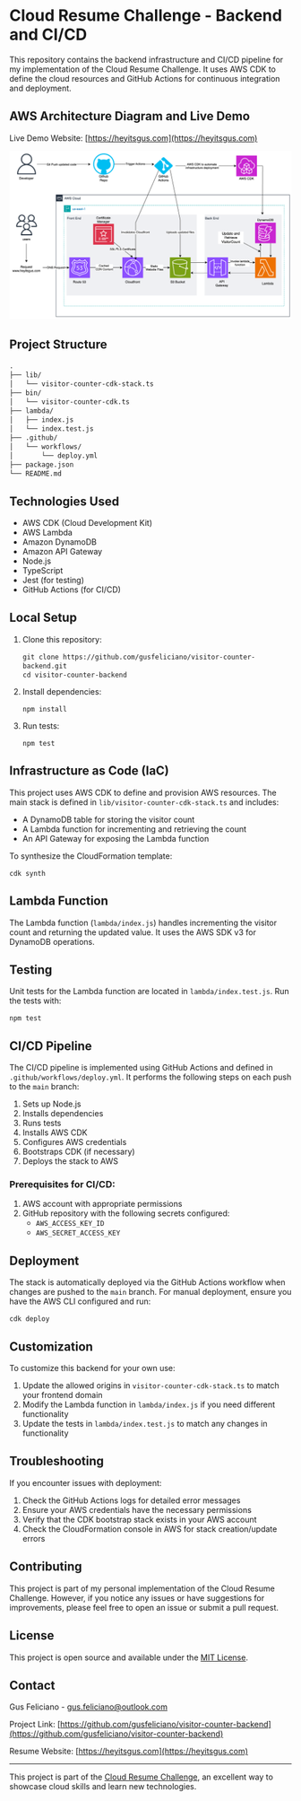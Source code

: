 # Cloud Resume Challenge - Backend and CI/CD

This repository contains the backend infrastructure and CI/CD pipeline for my implementation of the Cloud Resume Challenge. It uses AWS CDK to define the cloud resources and GitHub Actions for continuous integration and deployment.

## AWS Architecture Diagram and Live Demo

Live Demo Website: [https://heyitsgus.com](https://heyitsgus.com)

![AWS Diagram](assets/images/aws-cloud-resume-diagram.png)

## Project Structure

```
.
├── lib/
│   └── visitor-counter-cdk-stack.ts
├── bin/
│   └── visitor-counter-cdk.ts
├── lambda/
│   ├── index.js
│   └── index.test.js
├── .github/
│   └── workflows/
│       └── deploy.yml
├── package.json
└── README.md
```

## Technologies Used

- AWS CDK (Cloud Development Kit)
- AWS Lambda
- Amazon DynamoDB
- Amazon API Gateway
- Node.js
- TypeScript
- Jest (for testing)
- GitHub Actions (for CI/CD)

## Local Setup

1. Clone this repository:
   ```
   git clone https://github.com/gusfeliciano/visitor-counter-backend.git
   cd visitor-counter-backend
   ```

2. Install dependencies:
   ```
   npm install
   ```

3. Run tests:
   ```
   npm test
   ```

## Infrastructure as Code (IaC)

This project uses AWS CDK to define and provision AWS resources. The main stack is defined in `lib/visitor-counter-cdk-stack.ts` and includes:

- A DynamoDB table for storing the visitor count
- A Lambda function for incrementing and retrieving the count
- An API Gateway for exposing the Lambda function

To synthesize the CloudFormation template:

```
cdk synth
```

## Lambda Function

The Lambda function (`lambda/index.js`) handles incrementing the visitor count and returning the updated value. It uses the AWS SDK v3 for DynamoDB operations.

## Testing

Unit tests for the Lambda function are located in `lambda/index.test.js`. Run the tests with:

```
npm test
```

## CI/CD Pipeline

The CI/CD pipeline is implemented using GitHub Actions and defined in `.github/workflows/deploy.yml`. It performs the following steps on each push to the `main` branch:

1. Sets up Node.js
2. Installs dependencies
3. Runs tests
4. Installs AWS CDK
5. Configures AWS credentials
6. Bootstraps CDK (if necessary)
7. Deploys the stack to AWS

### Prerequisites for CI/CD:

1. AWS account with appropriate permissions
2. GitHub repository with the following secrets configured:
   - `AWS_ACCESS_KEY_ID`
   - `AWS_SECRET_ACCESS_KEY`

## Deployment

The stack is automatically deployed via the GitHub Actions workflow when changes are pushed to the `main` branch. For manual deployment, ensure you have the AWS CLI configured and run:

```
cdk deploy
```

## Customization

To customize this backend for your own use:

1. Update the allowed origins in `visitor-counter-cdk-stack.ts` to match your frontend domain
2. Modify the Lambda function in `lambda/index.js` if you need different functionality
3. Update the tests in `lambda/index.test.js` to match any changes in functionality

## Troubleshooting

If you encounter issues with deployment:

1. Check the GitHub Actions logs for detailed error messages
2. Ensure your AWS credentials have the necessary permissions
3. Verify that the CDK bootstrap stack exists in your AWS account
4. Check the CloudFormation console in AWS for stack creation/update errors

## Contributing

This project is part of my personal implementation of the Cloud Resume Challenge. However, if you notice any issues or have suggestions for improvements, please feel free to open an issue or submit a pull request.

## License

This project is open source and available under the [MIT License](LICENSE).

## Contact

Gus Feliciano - gus.feliciano@outlook.com

Project Link: [https://github.com/gusfeliciano/visitor-counter-backend](https://github.com/gusfeliciano/visitor-counter-backend)

Resume Website: [https://heyitsgus.com](https://heyitsgus.com)

---

This project is part of the [Cloud Resume Challenge](https://cloudresumechallenge.dev/), an excellent way to showcase cloud skills and learn new technologies.
